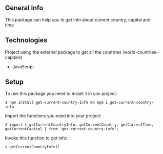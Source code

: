 ## General info

This package can help you to get info about current country, capital and time

## Technologies

Project using the external package to get all the countries (world-countries-capitals)

- JavaScript

## Setup

To use this package you need to install it in you project:

```
$ npm install get-current-country-info OR npm i get-current-country-info
```

Import the functions you need into your project:

```
$ import { getCurrentCountryInfo, getCurrentCountry, getCurrentTime, getCurrentCapital } from 'get-current-country-info';
```

Invoke this function to get info:

```
$ getCurrentCountryInfo()
```
